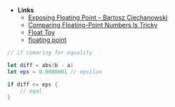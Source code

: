 - **Links**
	- [Exposing Floating Point – Bartosz Ciechanowski](https://ciechanow.ski/exposing-floating-point/)
	- [Comparing Floating-Point Numbers Is Tricky](https://bitbashing.io/comparing-floats.html)
	- [Float Toy](http://evanw.github.io/float-toy/)
	- [floating point](https://wizardzines.com/comics/floating-point/)

```swift
// if comaring for equality 

let diff = abs(b - a)
let eps = 0.0000001 // epsilon

if diff <= eps {
	// eqal
}
```
